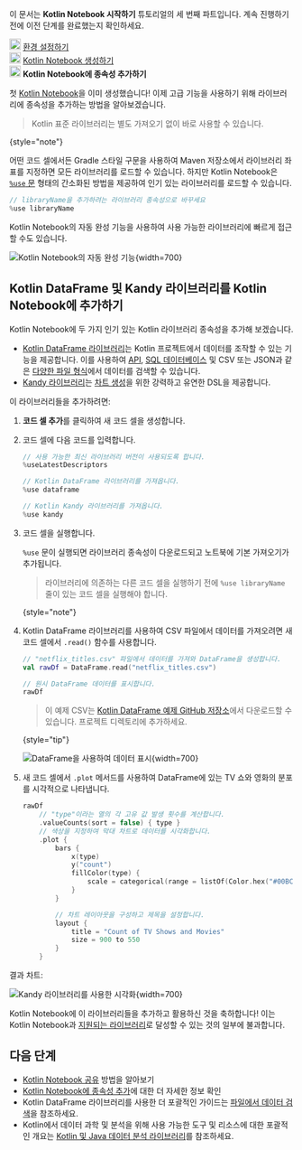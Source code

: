 [//]: # (title: Kotlin Notebook에 종속성 추가하기)

<tldr>
   <p>이 문서는 <strong>Kotlin Notebook 시작하기</strong> 튜토리얼의 세 번째 파트입니다. 계속 진행하기 전에 이전 단계를 완료했는지 확인하세요.</p>
   <p><img src="icon-1-done.svg" width="20" alt="첫 번째 단계"/> <a href="kotlin-notebook-set-up-env.md">환경 설정하기</a><br/>
      <img src="icon-2-done.svg" width="20" alt="두 번째 단계"/> <a href="kotlin-notebook-create.md">Kotlin Notebook 생성하기</a><br/>
      <img src="icon-3.svg" width="20" alt="세 번째 단계"/> <strong>Kotlin Notebook에 종속성 추가하기</strong><br/>
  </p>
</tldr>

첫 [Kotlin Notebook](kotlin-notebook-overview.md)을 이미 생성했습니다! 이제 고급 기능을 사용하기 위해 라이브러리에 종속성을 추가하는 방법을 알아보겠습니다.

> Kotlin 표준 라이브러리는 별도 가져오기 없이 바로 사용할 수 있습니다.
> 
{style="note"}

어떤 코드 셀에서든 Gradle 스타일 구문을 사용하여 Maven 저장소에서 라이브러리 좌표를 지정하면 모든 라이브러리를 로드할 수 있습니다. 하지만 Kotlin Notebook은 [`%use` 문](https://www.jetbrains.com/help/idea/kotlin-notebook.html#import-libraries) 형태의 간소화된 방법을 제공하여 인기 있는 라이브러리를 로드할 수 있습니다.

```kotlin
// libraryName을 추가하려는 라이브러리 종속성으로 바꾸세요
%use libraryName
```

Kotlin Notebook의 자동 완성 기능을 사용하여 사용 가능한 라이브러리에 빠르게 접근할 수도 있습니다.

![Kotlin Notebook의 자동 완성 기능](autocompletion-feature-notebook.png){width=700}

## Kotlin DataFrame 및 Kandy 라이브러리를 Kotlin Notebook에 추가하기

Kotlin Notebook에 두 가지 인기 있는 Kotlin 라이브러리 종속성을 추가해 보겠습니다.
* [Kotlin DataFrame 라이브러리](https://kotlin.github.io/dataframe/gettingstarted.html)는 Kotlin 프로젝트에서 데이터를 조작할 수 있는 기능을 제공합니다. 이를 사용하여 [API](data-analysis-work-with-api.md), [SQL 데이터베이스](data-analysis-connect-to-db.md) 및 CSV 또는 JSON과 같은 [다양한 파일 형식](data-analysis-work-with-data-sources.md)에서 데이터를 검색할 수 있습니다.
* [Kandy 라이브러리](https://kotlin.github.io/kandy/welcome.html)는 [차트 생성](data-analysis-visualization.md)을 위한 강력하고 유연한 DSL을 제공합니다.

이 라이브러리들을 추가하려면:

1. **코드 셀 추가**를 클릭하여 새 코드 셀을 생성합니다.
2. 코드 셀에 다음 코드를 입력합니다.

    ```kotlin
    // 사용 가능한 최신 라이브러리 버전이 사용되도록 합니다.
    %useLatestDescriptors
    
    // Kotlin DataFrame 라이브러리를 가져옵니다.
    %use dataframe
    
    // Kotlin Kandy 라이브러리를 가져옵니다.
    %use kandy
    ```

3. 코드 셀을 실행합니다.

    `%use` 문이 실행되면 라이브러리 종속성이 다운로드되고 노트북에 기본 가져오기가 추가됩니다.

    > 라이브러리에 의존하는 다른 코드 셀을 실행하기 전에 `%use libraryName` 줄이 있는 코드 셀을 실행해야 합니다.
    >
    {style="note"}

4. Kotlin DataFrame 라이브러리를 사용하여 CSV 파일에서 데이터를 가져오려면 새 코드 셀에서 `.read()` 함수를 사용합니다.

    ```kotlin
    // "netflix_titles.csv" 파일에서 데이터를 가져와 DataFrame을 생성합니다.
    val rawDf = DataFrame.read("netflix_titles.csv")
    
    // 원시 DataFrame 데이터를 표시합니다.
    rawDf
    ```

    > 이 예제 CSV는 [Kotlin DataFrame 예제 GitHub 저장소](https://github.com/Kotlin/dataframe/blob/master/examples/notebooks/netflix/netflix_titles.csv)에서 다운로드할 수 있습니다. 프로젝트 디렉토리에 추가하세요.
    > 
    {style="tip"}

    ![DataFrame을 사용하여 데이터 표시](add-dataframe-dependency.png){width=700}

5. 새 코드 셀에서 `.plot` 메서드를 사용하여 DataFrame에 있는 TV 쇼와 영화의 분포를 시각적으로 나타냅니다.

    ```kotlin
    rawDf
        // "type"이라는 열의 각 고유 값 발생 횟수를 계산합니다.
        .valueCounts(sort = false) { type }
        // 색상을 지정하여 막대 차트로 데이터를 시각화합니다.
        .plot {
            bars {
                x(type)
                y("count")
                fillColor(type) {
                    scale = categorical(range = listOf(Color.hex("#00BCD4"), Color.hex("#009688")))
                }
            }
    
            // 차트 레이아웃을 구성하고 제목을 설정합니다.
            layout {
                title = "Count of TV Shows and Movies"
                size = 900 to 550
            }
        }
    ```

결과 차트:

![Kandy 라이브러리를 사용한 시각화](kandy-library.png){width=700}

Kotlin Notebook에 이 라이브러리들을 추가하고 활용하신 것을 축하합니다! 이는 Kotlin Notebook과 [지원되는 라이브러리](data-analysis-libraries.md)로 달성할 수 있는 것의 일부에 불과합니다.

## 다음 단계

* [Kotlin Notebook 공유](kotlin-notebook-share.md) 방법을 알아보기
* [Kotlin Notebook에 종속성 추가](https://www.jetbrains.com/help/idea/kotlin-notebook.html#add-dependencies)에 대한 더 자세한 정보 확인
* Kotlin DataFrame 라이브러리를 사용한 더 포괄적인 가이드는 [파일에서 데이터 검색](data-analysis-work-with-data-sources.md)을 참조하세요.
* Kotlin에서 데이터 과학 및 분석을 위해 사용 가능한 도구 및 리소스에 대한 포괄적인 개요는 [Kotlin 및 Java 데이터 분석 라이브러리](data-analysis-libraries.md)를 참조하세요.